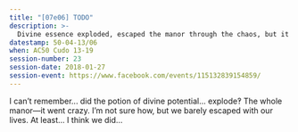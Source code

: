 ```yaml
---
title: "[07e06] TODO"
description: >-
  Divine essence exploded, escaped the manor through the chaos, but it rubbed off on everyone... time corruption and forgotten memories.
datestamp: 50-04-13/06
when: AC50 Cudo 13-19
session-number: 23
session-date: 2018-01-27
session-event: https://www.facebook.com/events/115132839154859/
---
```


I can’t remember... did the potion of divine potential... explode‽ The whole manor—it went crazy. I’m not sure how, but we barely escaped with our lives. At least… I think we did...

